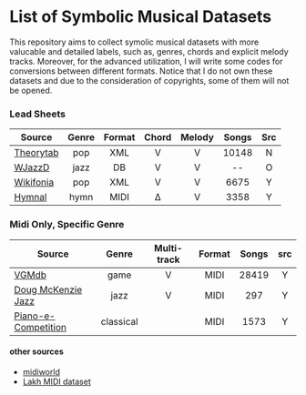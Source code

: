 # List of Symbolic Musical Datasets

This repository aims to collect symolic musical datasets with more valucable and detailed labels, such as, genres, chords and explicit melody tracks. Moreover, for the advanced utilization, I will write some codes for conversions between different formats. Notice that I do not own these datasets and due to the consideration of copyrights, some of them will not be opened.

### Lead Sheets


| Source                | Genre      | Format | Chord | Melody | Songs  | Src  |
|-----------------------|:----------:|:------:|:-----:|:------:|:------:|:----:|
| [Theorytab]           |  pop       |   XML  |   V   |   V    | 10148  |  N   |
| [WJazzD]              |  jazz      |   DB   |   V   |   V    |   --   |  O   |
| [Wikifonia]           |  pop       |   XML  |   V   |   V    |  6675  |  Y   |
| [Hymnal]              |  hymn      |   MIDI |   Δ   |   V    |  3358  |  Y   |

### Midi Only, Specific Genre
| Source                | Genre      | Multi-track | Format |Songs  | src |
|-----------------------|:----------:|:-----------:|:------:|:------:|:---:|
| [VGMdb]               |  game      |      V      |  MIDI  | 28419  |  Y  |
| [Doug McKenzie Jazz]  |  jazz      |      V      |  MIDI  |  297   |  Y  |
| [Piano-e-Competition] |  classical |             |  MIDI  | 1573   |  Y  |

#### other sources
* [midiworld]
* [Lakh MIDI dataset]



[Theorytab]: https://www.hooktheory.com/theorytab
[Hymnal]: https://www.hymnal.net/en/home
[Wikifonia]: http://www.wikifonia.org/
[Piano-e-Competition]: http://www.piano-e-competition.com
[WJazzD]: http://jazzomat.hfm-weimar.de/dbformat/dboverview.html
[midiworld]: http://www.midiworld.com
[VGMdb]: https://www.vgmusic.com
[Doug McKenzie Jazz]: http://bushgrafts.com/wp/
[Lakh MIDI dataset]: http://colinraffel.com/projects/lmd/